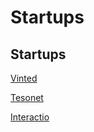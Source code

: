 # Startups

## Startups

[Vinted](https://www.vinted.com/)

[Tesonet](https://tesonet.com/)

[Interactio](https://interactio.io/)

